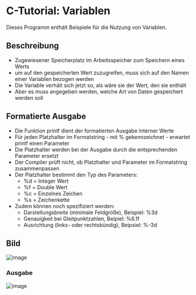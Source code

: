 # C-Tutorial: Variablen

Dieses Programm enthält Beispiele für die Nutzung von Variablen.

## Beschreibung

- Zugewiesener Speicherplatz im Arbeitsspeicher zum Speichern eines Werts
- um auf den gespeicherten Wert zuzugreifen, muss sich auf den Namen einer Variablen bezogen werden
- Die Variable verhält sich jetzt so, als wäre sie der Wert, den sie enthält
- Aber es muss angegeben werden, welche Art von Daten gespeichert werden soll

## Formatierte Ausgabe

- Die Funktion printf dient der formatierten Ausgabe interner Werte
- Für jeden Platzhalter im Formatstring - mit % gekennzeichnet - erwartet printf einen Parameter
- Die Platzhalter werden bei der Ausgabe durch die entsprechenden Parameter ersetzt
- Der Compiler prüft nicht, ob Platzhalter und Parameter im Formatstring zusammenpassen
- Der Platzhalter bestimmt den Typ des Parameters:
  - %d = Integer Wert
  - %f = Double Wert
  - %c = Einzelnes Zeichen
  - %s = Zeichenkette
- Zudem können noch spezifiziert werden:
  - Darstellungsbreite (minimale Feldgröße), Beispiel: %3d
  - Genauigkeit bei Gleitpunktzahlen, Beipiel: %6.1f
  - Ausrichtung (links- oder rechtsbündig), Beipsiel: %-3d

## Bild

![image](https://user-images.githubusercontent.com/63674539/195881045-264e5e85-5e2f-4e0e-8204-10ba32104095.png)

### Ausgabe

![image](https://user-images.githubusercontent.com/63674539/195881138-f6bb9fb9-f073-4b27-827b-11ab265afce2.png)
